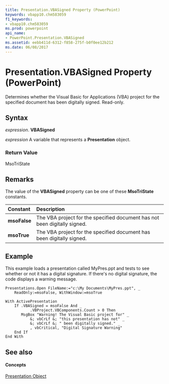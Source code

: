 ```yaml
---
title: Presentation.VBASigned Property (PowerPoint)
keywords: vbapp10.chm583059
f1_keywords:
- vbapp10.chm583059
ms.prod: powerpoint
api_name:
- PowerPoint.Presentation.VBASigned
ms.assetid: eebb411d-6312-f858-275f-b0f0ee12b212
ms.date: 06/08/2017
---
```



# Presentation.VBASigned Property (PowerPoint)

Determines whether the Visual Basic for Applications (VBA) project for the specified document has been digitally signed. Read-only.


## Syntax

 _expression_. **VBASigned**

 _expression_ A variable that represents a **Presentation** object.


### Return Value

MsoTriState


## Remarks

The value of the  **VBASigned** property can be one of these **MsoTriState** constants.



|**Constant**|**Description**|
|:-----|:-----|
|**msoFalse**|The VBA project for the specified document has not been digitally signed.|
|**msoTrue**| The VBA project for the specified document has been digitally signed.|

## Example

This example loads a presentation called MyPres.ppt and tests to see whether or not it has a digital signature. If there's no digital signature, the code displays a warning message.


```
Presentations.Open FileName:="c:\My Documents\MyPres.ppt", _
    ReadOnly:=msoFalse, WithWindow:=msoTrue

With ActivePresentation
    If .VBASigned = msoFalse And _
           .VBProject.VBComponents.Count > 0 Then
       MsgBox "Warning! The Visual Basic project for" _
           &; vbCrLf &; "this presentation has not" _
           &; vbCrLf &; " been digitally signed." _
           , vbCritical, "Digital Signature Warning"
    End If
End With
```


## See also


#### Concepts


[Presentation Object](PowerPoint.Presentation.md)

